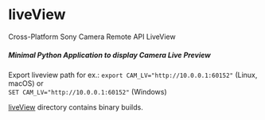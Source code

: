 # liveView
Cross-Platform Sony Camera Remote API LiveView

##### Minimal Python Application to display Camera Live Preview


Export liveview path for ex.: `export CAM_LV="http://10.0.0.1:60152"` (Linux, macOS) or  
`SET CAM_LV="http://10.0.0.1:60152"` (Windows)

[liveView](https://github.com/cryptofuture/liveView/tree/master/liveView) directory contains binary builds.
